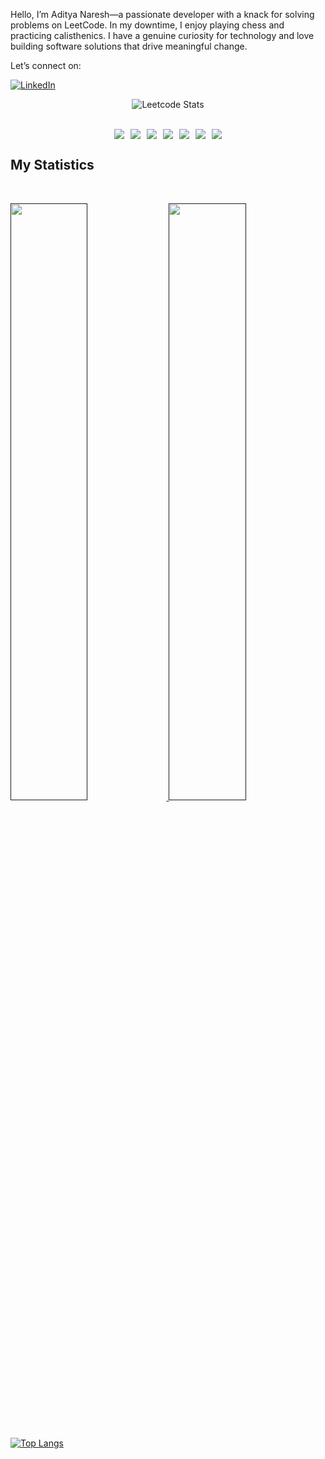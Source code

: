   
Hello, I’m Aditya Naresh—a passionate developer with a knack for solving problems on LeetCode. In my downtime, I enjoy playing chess and practicing calisthenics. I have a genuine curiosity for technology and love building software solutions that drive meaningful change.

Let’s connect on:
<div>
<a href="www.linkedin.com/in/aditya-naresh" target="_blank">
  <img src="https://img.shields.io/badge/LinkedIn-0077B5?style=for-the-badge&logo=linkedin&logoColor=white" alt="LinkedIn">
</a>
</div>

<div align="center">

![Leetcode Stats](https://leetcard.jacoblin.cool/Aditya-Naresh)

</div>
<br>

<div align="center" style="display: flex; justify-content: center; flex-wrap: nowrap; gap: 10px;">
  <img src="https://img.shields.io/badge/-HTML-c58545?style=for-the-badge&logo=html5&logoColor=c58545&labelColor=282828">
  <img src="https://img.shields.io/badge/-CSS-d1a01f?style=for-the-badge&logo=css3&logoColor=d1a01f&labelColor=282828">
  <img src="https://img.shields.io/badge/JavaScript-F7DF1E?style=for-the-badge&logo=javascript&logoColor=d1a01f&labelColor=282828">
  <img src="https://img.shields.io/badge/React-20232A?style=for-the-badge&logo=react&logoColor=61DAFB&labelColor=282828">
  <img src="https://img.shields.io/badge/MongoDB-4EA94B?style=for-the-badge&logo=mongodb&logoColor=white">
  <img src="https://img.shields.io/badge/Python-3776AB?style=for-the-badge&logo=python&logoColor=white">
<img src="https://img.shields.io/badge/Django-092E20?style=for-the-badge&logo=django&logoColor=white">


</div>

## My Statistics

<br/>
<p align="left">
  <a href="">
    <img width="49.5%" src="https://github-readme-stats.vercel.app/api?username=Aditya-Naresh&show_icons=true&theme=highcontrast&hide_border=true" />
    <img width="49.5%" src="http://github-readme-streak-stats.herokuapp.com?user=Aditya-Naresh&theme=highcontrast&date_format=M%20j%5B%2C%20Y%5D" />
  </a>
</p>
<br/>

[![Top Langs](https://github-readme-stats.vercel.app/api/top-langs/?username=Aditya-Naresh&layout=compact&theme=highcontrast)](https://github.com/Aditya-Naresh/github-readme-stats)




